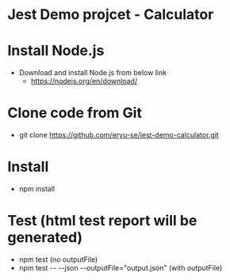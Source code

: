 # Jest Demo projcet - Calculator

# Install Node.js
- Download and install Node.js from below link
    - https://nodejs.org/en/download/

# Clone code from Git
- git clone https://github.com/eryu-se/jest-demo-calculator.git

# Install
- npm install

# Test (html test report will be generated)
- npm test (no outputFile)
- npm test -- --json --outputFile="output.json" (with outputFile)
